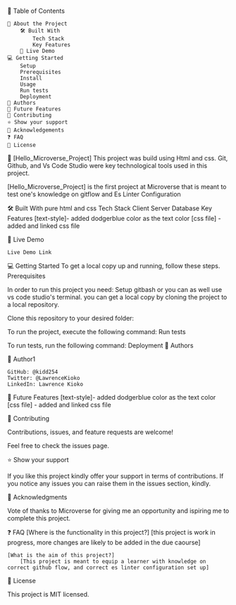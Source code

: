 📗 Table of Contents

    📖 About the Project
        🛠 Built With
            Tech Stack
            Key Features
        🚀 Live Demo
    💻 Getting Started
        Setup
        Prerequisites
        Install
        Usage
        Run tests
        Deployment
    👥 Authors
    🔭 Future Features
    🤝 Contributing
    ⭐️ Show your support
    🙏 Acknowledgements
    ❓ FAQ
    📝 License

📖 [Hello_Microverse_Project]
This project was build using Html and css. Git, Github, and Vs Code Studio were key technological tools used in this project.

[Hello_Microverse_Project] is the first project at Microverse that is meant to test one's knowledge on gitflow and Es Linter Configuration

🛠 Built With pure html and css
Tech Stack
Client
Server
Database
Key Features
    [text-style]- added dodgerblue color as the text color
    [css file] - added and linked css file

🚀 Live Demo

    Live Demo Link

💻 Getting Started
To get a local copy up and running, follow these steps.
Prerequisites

In order to run this project you need:
Setup gitbash or you can as well use vs code studio's terminal. you can get a local copy by cloning the project to a local repository.

Clone this repository to your desired folder:

To run the project, execute the following command:
Run tests

To run tests, run the following command:
Deployment
👥 Authors

👤 Author1

    GitHub: @kidd254
    Twitter: @LawrenceKioko
    LinkedIn: Lawrence Kioko

🔭 Future Features
    [text-style]- added dodgerblue color as the text color
    [css file] - added and linked css file

🤝 Contributing

Contributions, issues, and feature requests are welcome!

Feel free to check the issues page.

⭐️ Show your support

If you like this project kindly offer your support in terms of contributions. If you notice any issues you can raise them in the issues section, kindly. 

🙏 Acknowledgments

Vote of thanks to Microverse for giving me an opportunity and ispiring me to complete this project.

❓ FAQ
    [Where is the functionality in this project?]
        [this project is work in progress, more changes are likely to be added in the due caourse]

    [What is the aim of this project?]
        [This project is meant to equip a learner with knowledge on correct github flow, and correct es linter configuration set up]
📝 License

This project is MIT licensed.
